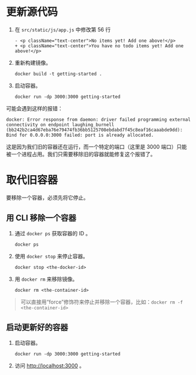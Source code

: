 # 更新源代码
1. 在 `src/static/js/app.js` 中修改第 56 行
    ```
    - <p className="text-center">No items yet! Add one above!</p>
    + <p className="text-center">You have no todo items yet! Add one above!</p>
    ```
2. 重新构建镜像。
    ```shell
    docker build -t getting-started .
    ```
3. 启动容器。
    ```shell
    docker run -dp 3000:3000 getting-started
    ```
可能会遇到这样的报错：
```
docker: Error response from daemon: driver failed programming external connectivity on endpoint laughing_burnell 
(bb242b2ca4d67eba76e79474fb36bb5125708ebdabd7f45c8eaf16caaabde9dd): Bind for 0.0.0.0:3000 failed: port is already allocated.
```
这是因为我们旧的容器还在运行，而一个特定的端口（这里是 3000 端口）只能被一个进程占用。我们只需要移除旧的容器就能修复这个报错了。

# 取代旧容器
要移除一个容器，必须先将它停止。

## 用 CLI 移除一个容器
1. 通过 `docker ps` 获取容器的 ID 。
    ```shell
    docker ps
    ```
2. 使用 `docker stop` 来停止容器。
    ```shell
    docker stop <the-docker-id>
    ```
3. 用 `docker rm` 来移除镜像。
    ```shell
    docker rm <the-container-id>
    ```

> 可以直接用“force”修饰符来停止并移除一个容器，比如：`docker rm -f <the-container-id>`

## 启动更新好的容器
1. 启动容器。
    ```shell
    docker run -dp 3000:3000 getting-started
    ```
2. 访问 [http://localhost:3000](http://localhost:3000/) 。
